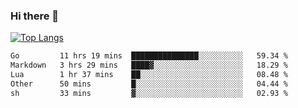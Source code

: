### Hi there 👋

<!--
**3Xpl0it3r/3Xpl0it3r** is a ✨ _special_ ✨ repository because its `README.md` (this file) appears on your GitHub profile.

Here are some ideas to get you started:

- 🔭 I’m currently working on ...
- 🌱 I’m currently learning ...
- 👯 I’m looking to collaborate on ...
- 🤔 I’m looking for help with ...
- 💬 Ask me about ...
- 📫 How to reach me: ...
- 😄 Pronouns: ...
- ⚡ Fun fact: ...
-->


[![Top Langs](https://github-readme-stats.vercel.app/api/top-langs/?username=3Xpl0it3r&layout=compact)](https://github.com/3Xpl0it3r/3Xpl0it3r)

<!--START_SECTION:waka-->

```txt
Go         11 hrs 19 mins  ███████████████░░░░░░░░░░   59.34 %
Markdown   3 hrs 29 mins   ████▓░░░░░░░░░░░░░░░░░░░░   18.29 %
Lua        1 hr 37 mins    ██░░░░░░░░░░░░░░░░░░░░░░░   08.48 %
Other      50 mins         █░░░░░░░░░░░░░░░░░░░░░░░░   04.44 %
sh         33 mins         ▓░░░░░░░░░░░░░░░░░░░░░░░░   02.93 %
```

<!--END_SECTION:waka-->
